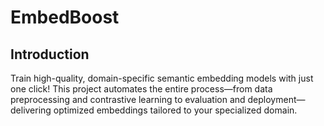 # EmbedBoost

## Introduction
Train high-quality, domain-specific semantic embedding models with just one click! This project automates the entire process—from data preprocessing and contrastive learning to evaluation and deployment—delivering optimized embeddings tailored to your specialized domain.